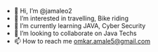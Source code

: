 - 👋 Hi, I’m @jamaleo2
- 👀 I’m interested in travelling, Bike riding
- 🌱 I’m currently learning JAVA, Cyber Security
- 💞️ I’m looking to collaborate on Java Techs
- 📫 How to reach me omkar.amale5@gmail.com

<!---
jamaleo2/jamaleo2 is a ✨ special ✨ repository because its `README.md` (this file) appears on your GitHub profile.
You can click the Preview link to take a look at your changes.
--->
